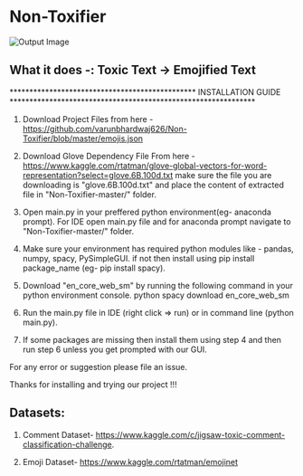 # Non-Toxifier


![Output Image ](https://github.com/varunbhardwaj626/Non-Toxifier/blob/master/Output1.png)

## What it does -:  Toxic Text ->  Emojified Text 

***********************************************    INSTALLATION GUIDE    **************************************************************

1) Download Project Files from here - https://github.com/varunbhardwaj626/Non-Toxifier/blob/master/emojis.json 

2) Download Glove Dependency File From here - https://www.kaggle.com/rtatman/glove-global-vectors-for-word-representation?select=glove.6B.100d.txt
make sure the file you are downloading is "glove.6B.100d.txt" and place the content of extracted file in "Non-Toxifier-master/" folder.

3) Open main.py in your preffered python environment(eg- anaconda prompt).
For IDE open main.py file and for anaconda prompt navigate to "Non-Toxifier-master/" folder.

4) Make sure your environment has required python modules like - pandas, numpy, spacy, PySimpleGUI.
if not then install using pip install package_name (eg- pip install spacy).

5) Download "en_core_web_sm" by running the following command in your python environment console.
python spacy download en_core_web_sm

6) Run the main.py file in IDE (right click => run) or in command line (python main.py).

7) If some packages are missing then install them using step 4 and then run step 6 unless you get prompted with our GUI.

For any error or suggestion please file an issue.

Thanks for installing and trying our project !!!

## Datasets:

1. Comment Dataset- https://www.kaggle.com/c/jigsaw-toxic-comment-classification-challenge.

2. Emoji Dataset- https://www.kaggle.com/rtatman/emojinet

